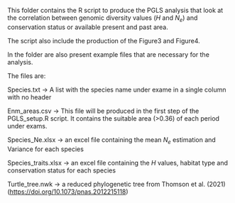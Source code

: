 This folder contains the R script to produce the PGLS analysis that look at the correlation between genomic diversity values (*H* and *N<sub>e</sub>*) and conservation status or
available present and past area.

The script also include the production of the Figure3 and Figure4. 

In the folder are also present example files that are necessary for the analysis.

The files are:

Species.txt -> A list with the species name under exame in a single column with no header 

Enm_areas.csv -> This file will be produced in the first step of the PGLS_setup.R script. It contains the suitable area (>0.36) of each period under exams. 

Species_Ne.xlsx -> an excel file containing the mean *N<sub>e</sub>* estimation and Variance for each species 

Species_traits.xlsx -> an excel file containing the *H* values, habitat type and conservation status for each species 

Turtle_tree.nwk -> a reduced phylogenetic tree from Thomson et al. (2021) (https://doi.org/10.1073/pnas.2012215118)
